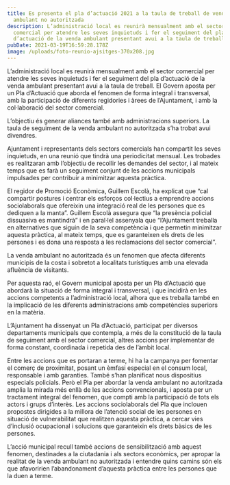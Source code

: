 ```yaml
---
title: Es presenta el pla d’actuació 2021 a la taula de treball de venda
  ambulant no autoritzada
description: L’administració local es reunirà mensualment amb el sector
  comercial per atendre les seves inquietuds i fer el seguiment del pla
  d’actuació de la venda ambulant presentant avui a la taula de treball.
pubDate: 2021-03-19T16:59:28.178Z
image: /uploads/foto-reunio-ajsitges-370x208.jpg
---
```

L’administració local es reunirà mensualment amb el sector comercial per atendre les seves inquietuds i fer el seguiment del pla d’actuació de la venda ambulant presentant avui a la taula de treball. El Govern aposta per un Pla d’Actuació que aborda el fenomen de forma integral i transversal, amb la participació de diferents regidories i àrees de l’Ajuntament, i amb la col·laboració del sector comercial.

L’objectiu és generar aliances també amb administracions superiors. La taula de seguiment de la venda ambulant no autoritzada s’ha trobat avui divendres.

Ajuntament i representants dels sectors comercials han compartit les seves inquietuds, en una reunió que tindrà una periodicitat mensual. Les trobades es realitzaran amb l’objectiu de recollir les demandes del sector, i al mateix temps que es farà un seguiment conjunt de les accions municipals impulsades per contribuir a minimitzar aquesta pràctica.

El regidor de Promoció Econòmica, Guillem Escolà, ha explicat que “cal compartir postures i centrar els esforços col·lectius a emprendre accions sociolaborals que ofereixin una integració real de les persones que es dediquen a la manta”. Guillem Escolà assegura que “la presència policial dissuasiva es mantindrà” i en paral·lel assenyala que “l’Ajuntament treballa en alternatives que siguin de la seva competència i que permetin minimitzar aquesta pràctica, al mateix temps, que es garanteixen els drets de les persones i es dona una resposta a les reclamacions del sector comercial”.

La venda ambulant no autoritzada és un fenomen que afecta diferents municipis de la costa i sobretot a localitats turístiques amb una elevada afluència de visitants.

Per aquesta raó, el Govern municipal aposta per un Pla d’Actuació que abordarà la situació de forma integral i transversal, i que incidirà en les accions competents a l’administració local, alhora que es treballa també en la implicació de les diferents administracions amb competències superiors en la matèria.

L’Ajuntament ha dissenyat un Pla d’Actuació, participat per diversos departaments municipals que contempla, a més de la constitució de la taula de seguiment amb el sector comercial, altres accions per implementar de forma constant, coordinada i repetida des de l’àmbit local.

Entre les accions que es portaran a terme, hi ha la campanya per fomentar el comerç de proximitat, posant un èmfasi especial en el consum local, responsable i amb garanties. També s’han planificat nous dispositius especials policials. Però el Pla per abordar la venda ambulant no autoritzada amplia la mirada més enllà de les accions convencionals, i aposta per un tractament integral del fenomen, que compti amb la participació de tots els actors i grups d’interès. Les accions sociolaborals del Pla que inclouen propostes dirigides a la millora de l’atenció social de les persones en situació de vulnerabilitat que realitzen aquesta pràctica, a cercar vies d’inclusió ocupacional i solucions que garanteixin els drets bàsics de les persones.

L’acció municipal recull també accions de sensibilització amb aquest fenomen, destinades a la ciutadania i als sectors econòmics, per apropar la realitat de la venda ambulant no autoritzada i entendre quins camins són els que afavoririen l’abandonament d’aquesta pràctica entre les persones que la duen a terme.